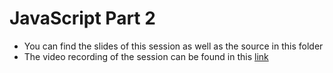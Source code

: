 # JavaScript Part 2

- You can find the slides of this session as well as the source in this folder
- The video recording of the session can be found in this [link](https://drive.google.com/file/d/1dc81ISqJ4ewFoJ3TNd31qlwFaqPDW7OO)
